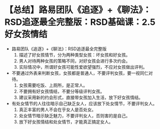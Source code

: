# 【总结】路易团队《追逐》+《聊法》：RSD追逐最全完整版：RSD基础课：2.5好女孩情结

-   路易团队《追逐》+《聊法》：RSD追逐最全完整版
    1.  描述了好女孩情节，分为两种类型女孩：坏女孩和好女孩。
    2.  男人对待两种女孩的策略不同，对好女孩会进行多次约会。
    3.  实际情况中，所谓好女孩可能性爱欲望强烈，不应对女孩做出评判。
-   不要通过外表来判断女孩，女孩都是普通人，不要评判女孩，要一视同仁对待。
    1.  女孩需要吃饭、上厕所，是正常人。
    2.  不要拥有好女孩情结，不要分等级评判女孩。
    3.  建议采用新的约会形式，直接带女孩加入生活，放下好女孩情结。
-   有处女情节的人往往暗示自己缺乏女人，应该放下处女情节，不要评判女人。
    1.  真正丰富的男人不会在乎女人是否处女。
    2.  处女情节暗示缺乏魅力，不要评判女人，否则害的是自己。
    3.  放下好女孩情结和处女情节，才能真正搞定女人。